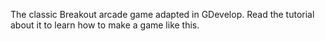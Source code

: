 The classic Breakout arcade game adapted in GDevelop. Read the tutorial about it to learn how to make a game like this.
